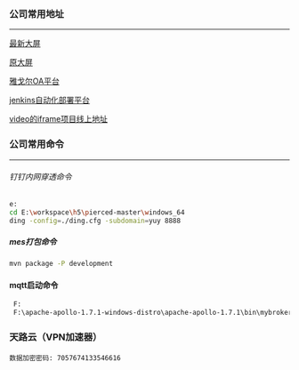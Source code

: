 ### 公司常用地址

------

[最新大屏](http://101.71.158.252/visual/#/produce_data?deviceCode=1)

[原大屏](http://192.168.88.7/screen/)

[雅戈尔OA平台](http://192.168.188.111/login/Login.jsp?logintype=1)

[jenkins自动化部署平台](http://192.168.196.220:8085/)

[video的iframe项目线上地址](http://192.168.88.7:81/)





### 公司常用命令

---

###### 钉钉内网穿透命令

```bash
e:
cd E:\workspace\h5\pierced-master\windows_64
ding -config=./ding.cfg -subdomain=yuy 8888

```

##### mes打包命令

```bash
mvn package -P development
```

#### mqtt启动命令

```bash
 F:
 F:\apache-apollo-1.7.1-windows-distro\apache-apollo-1.7.1\bin\mybroker\bin\apollo-broker run
```

### 天路云（VPN加速器）

```
数据加密密码: 7057674133546616
```

